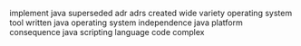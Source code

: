 implement java superseded adr adrs created wide variety operating system tool written java operating system independence java platform consequence java scripting language code complex
